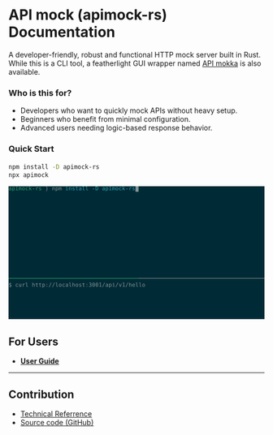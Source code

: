 # API mock (apimock-rs) Documentation

A developer-friendly, robust and functional HTTP mock server built in Rust. While this is a CLI tool, a featherlight GUI wrapper named [API mokka](https://github.com/apimokka/apimokka) is also available.

### Who is this for?

- Developers who want to quickly mock APIs without heavy setup.
- Beginners who benefit from minimal configuration.
- Advanced users needing logic-based response behavior.

### Quick Start

```sh
npm install -D apimock-rs
npx apimock
```

![demo](https://github.com/apimokka/apimock-rs/blob/main/docs/.assets/demo.gif?raw=true)

## For Users

- [**User Guide**](users/)

---

## Contribution

- [Technical Referrence](technical-referrence/README.md)
- [Source code (GitHub)](https://github.com/apimokka/apimock-rs)
